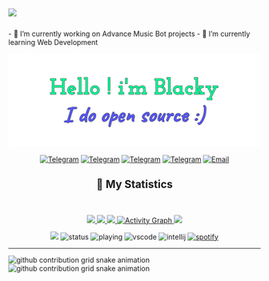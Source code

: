 
<h1 aline="center">
 <a href="https://git.io/typing-svg">
  <img src="https://readme-typing-svg.herokuapp.com?color=00ff99&lines=%22Hello+there!+%F0%9F%91%8B%F0%9F%8F%BB%22;%22I'm+Blacky!%22;%22Welcome+to+my+profile!%22"/>
 </a>
</h1>
- 🔭 I’m currently working on Advance Music Bot projects
- 🌱 I’m currently learning Web Development
<div align = "center">
<p align="center">
    <a href="https://blacky-dev.me/">
        <img src="./Banner.png" />
    </a>
<p align="centre"> 
<a href="https://twitter.com/br_blacky"> <img width="30px" src="https://raw.githubusercontent.com/brblacky/BrBlacky/main/icons8-twitter-100.png" title="Telegram"/></a>
<a href="https://youtube.com/c/brblacky"> <img width="30px" src="https://raw.githubusercontent.com/brblacky/BrBlacky/main/icons8-youtube-music-500.png" title="Telegram"/></a>
<a href="https://t.me/sdip521"> <img width="30px" src="https://github.com/brblacky/BrBlacky/blob/main/icons8-telegram-app-500.png" title="Telegram"/></a>
<a href="https://blacky-dev.cf/"> <img width="30px" src="https://github.com/brblacky/BrBlacky/blob/main/icons8-website-100.png" title="Telegram"/></a>
<a href="mailto: sdipedit@gmail.com"> <img width="30px" src="https://github.com/brblacky/BrBlacky/blob/main/icons8-email-100.png" title="Email"/> </a><br>
</p>

## 🔖 My Statistics
&nbsp;
<p align="center">
    <a href="https://github.com/brblacky/">
        <img src="https://github-readme-stats.vercel.app/api?username=brblacky&hide=issues,prs&count_private=true&show_owner=true&show_icons=true&bg_color=0d1117&title_color=ffffff&text_color=ffffff&icon_color=00ff99&hide_border=true/" />
    </a>
    <a href="https://github.com/brblacky/">
        <img src="https://github-readme-stats.vercel.app/api/top-langs/?username=brblacky&layout=compact&count_private=true&langs_count=8&card_width=445&bg_color=0d1117&title_color=ffffff&text_color=ffffff&icon_color=00ff99&hide_border=true/" />
    </a>
    <a href="https://github.com/brblacky/">
        <img src="https://github-readme-streak-stats.herokuapp.com?user=brblacky&hide_border=true&background=0D1117&currStreakLabel=FFFFFF&sideLabels=FFFFFF&currStreakNum=FFFFFF&dates=FFFFFF&sideNums=FFFFFF&fire=00ff99&ring=00ff99&stroke=FFFFFFFF)](https://git.io/streak-stats" />
    </a>
   <a href="https://github.com/brblacky"><img alt="Activity Graph" src="https://activity-graph.herokuapp.com/graph?username=brblacky&bg_color=0D1117&color=ffffff&line=00ff99&point=ffffff&area=true&hide_border=true" />
    </a>
    <a href="https://open.spotify.com/user/31hyy6vwyhhsuqfylmt6p5ef6sfu?si=zYtFByGETPCb5TkEPY9emQ">
        <img src="https://spotify-github-profile.vercel.app/api/view?uid=31hyy6vwyhhsuqfylmt6p5ef6sfu&cover_image=true&theme=novatorem&bar_color=00FF99&bar_color_cover=false"/>
    </a>
</p>

![](https://komarev.com/ghpvc/?username=brblacky&style=flat-square)
![status](https://dev.discordprofiles.me/badge/status/959276033683628122?style=flat-square)
![playing](https://dev.discordprofiles.me/badge/playing/959276033683628122?style=flat-square)
![vscode](https://dev.discordprofiles.me/badge/vscode/959276033683628122?style=flat-square)
![intellij](https://dev.discordprofiles.me/badge/intellij/959276033683628122?style=flat-square)
[![spotify](https://dev.discordprofiles.me/badge/spotify/959276033683628122?style=flat-square)](https://dev.discordprofiles.me/openspotify/959276033683628122?style=flat-square)
</div>

------------------------------------------  

![github contribution grid snake animation](https://raw.githubusercontent.com/brblacky/brblacky/output/github-contribution-grid-snake-dark.svg#gh-dark-mode-only)![github contribution grid snake animation](https://raw.githubusercontent.com/brblacky/brblacky/output/github-contribution-grid-snake.svg#gh-light-mode-only)
